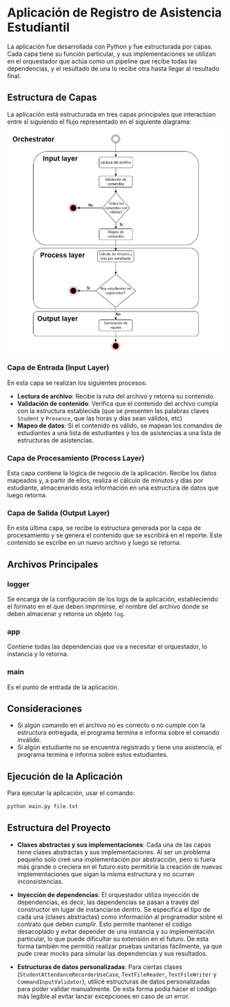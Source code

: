 # Aplicación de Registro de Asistencia Estudiantil

La aplicación fue desarrollada con Python y fue estructurada por capas. Cada capa tiene su función particular, y sus implementaciones se utilizan en el orquestador que actúa como un pipeline que recibe todas las dependencias, y el resultado de una lo recibe otra hasta llegar al resultado final.

## Estructura de Capas
La aplicación está estructurada en tres capas principales que interactúan entre sí siguiendo el flujo representado en el siguiente diagrama:

![Diagrama de flujo de la aplicación](images/diagram.png)

### Capa de Entrada (Input Layer)
En esta capa se realizan los siguientes procesos:
- **Lectura de archivo**: Recibe la ruta del archivo y retorna su contenido.
- **Validación de contenido**: Verifica que el contenido del archivo cumpla con la estructura establecida (que se presenten las palabras claves `Student` y `Presence`, que las horas y días sean válidos, etc)
- **Mapeo de datos**: Si el contenido es válido, se mapean los comandos de estudiantes a una lista de estudiantes y los de asistencias a una lista de estructuras de asistencias.

### Capa de Procesamiento (Process Layer)

Esta capa contiene la lógica de negocio de la aplicación. Recibe los datos mapeados y, a partir de ellos, realiza el cálculo de minutos y días por estudiante, almacenando esta información en una estructura de datos que luego retorna.

### Capa de Salida (Output Layer)

En esta última capa, se recibe la estructura generada por la capa de procesamiento y se genera el contenido que se escribirá en el reporte. Este contenido se escribe en un nuevo archivo y luego se retorna.

## Archivos Principales

### logger

Se encarga de la configuración de los logs de la aplicación, estableciendo el formato en el que deben imprimirse, el nombre del archivo donde se deben almacenar y retorna un objeto `log`.

### app

Contiene todas las dependencias que va a necesitar el orquestador, lo instancia y lo retorna.

### main

Es el punto de entrada de la aplicación.

## Consideraciones

- Si algún comando en el archivo no es correcto o no cumple con la estructura entregada, el programa termina e informa sobre el comando inválido.
- Si algún estudiante no se encuentra registrado y tiene una asistencia, el programa termina e informa sobre estos estudiantes.

## Ejecución de la Aplicación

Para ejecutar la aplicación, usar el comando:
```sh
python main.py file.txt
```
## Estructura del Proyecto

- **Clases abstractas y sus implementaciones**: Cada una de las capas tiene clases abstractas y sus implementaciones. Al ser un problema pequeño solo creé una implementación por abstracción, pero si fuera más grande o creciera en el futuro esto permitiría la creación de nuevas implementaciones que sigan la misma estructura y no ocurran inconsistencias.

- **Inyección de dependencias**: El orquestador utiliza inyección de dependencias, es decir, las dependencias se pasan a través del constructor en lugar de instanciarse dentro. Se especifica el tipo de cada una (clases abstractas) como información al programador sobre el contrato que deben cumplir. Esto permite mantener el código desacoplado y evitar depender de una instancia y su implementación particular, lo que puede dificultar su extensión en el futuro. De esta forma también me permitió realizar pruebas unitarias fácilmente, ya que pude crear mocks para simular las dependencias y sus resultados.

- **Estructuras de datos personalizadas**: Para ciertas clases (`StudentAttendanceRecorderUseCase`, `TextFileReader`, `TextFileWriter` y `CommandInputValidator`), utilicé estructuras de datos personalizadas para poder validar manualmente. De esta forma podía hacer el código más legible al evitar lanzar excepciones en caso de un error.
